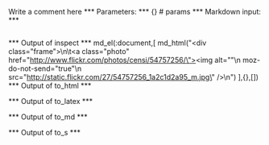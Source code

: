 Write a comment here
*** Parameters: ***
{} # params 
*** Markdown input: ***
<div class="frame">
	<a  class="photo" href="http://www.flickr.com/photos/censi/54757256/"><img alt=""
  moz-do-not-send="true"
  src="http://static.flickr.com/27/54757256_1a2c1d2a95_m.jpg" /></a>
</div>


*** Output of inspect ***
md_el(:document,[
	md_html("<div class=\"frame\">\n\t<a  class=\"photo\" href=\"http://www.flickr.com/photos/censi/54757256/\"><img alt=\"\"\n  moz-do-not-send=\"true\"\n  src=\"http://static.flickr.com/27/54757256_1a2c1d2a95_m.jpg\" /></a>\n</div>")
],{},[])
*** Output of to_html ***
<div class="frame">
	<a class="photo" href="http://www.flickr.com/photos/censi/54757256/"><img alt="" moz-do-not-send="true" src="http://static.flickr.com/27/54757256_1a2c1d2a95_m.jpg" /></a>
</div>
*** Output of to_latex ***

*** Output of to_md ***

*** Output of to_s ***

